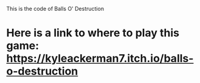 This is the code of Balls O' Destruction 
# Here is a link to where to play this game: https://kyleackerman7.itch.io/balls-o-destruction
